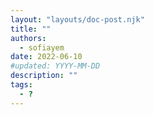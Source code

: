 ```yaml
---
layout: "layouts/doc-post.njk"
title: ""
authors:
  - sofiayem
date: 2022-06-10
#updated: YYYY-MM-DD
description: ""
tags:
  - ?
---
```


